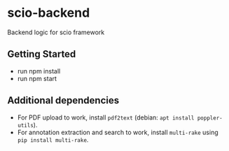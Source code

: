 # scio-backend
Backend logic for scio framework

## Getting Started

 - run npm install
 - run npm start

## Additional dependencies
 - For PDF upload to work, install `pdf2text` (debian: `apt install poppler-utils`). 
 - For annotation extraction and search to work, install `multi-rake` using `pip install multi-rake`.
